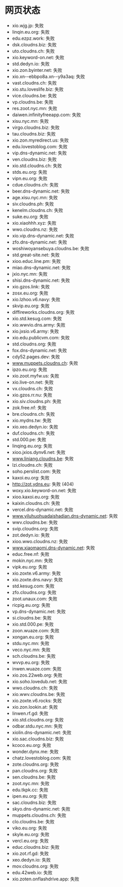 # 网页状态
- xio.wjg.jp: 失败
- linqin.eu.org: 失败
- edu.ezpz.work: 失败
- dsk.cloudns.biz: 失败
- uto.cloudns.ch: 失败
- xio.keyword-on.net: 失败
- std.dedyn.io: 失败
- xio.zon.byinter.net: 失败
- xio.xn--ebbpo8a.xn--y9a3aq: 失败
- vast.cloudns.ch: 失败
- xio.stu.loveslife.biz: 失败
- vice.cloudns.be: 失败
- vp.cloudns.be: 失败
- res.zoot.nyc.mn: 失败
- daiwen.infinityfreeapp.com: 失败
- xisu.nyc.mn: 失败
- virgo.cloudns.biz: 失败
- tau.cloudns.biz: 失败
- xio.zon.myredirect.us: 失败
- edu.lovestoblog.com: 失败
- vip.dns-dynamic.net: 失败
- ven.cloudns.biz: 失败
- xio.std.cloudns.ch: 失败
- stds.eu.org: 失败
- vipn.eu.org: 失败
- cdue.cloudns.ch: 失败
- beer.dns-dynamic.net: 失败
- age.xisu.nyc.mn: 失败
- siv.cloudns.ph: 失败
- kenelm.cloudns.ch: 失败
- suke.eu.org: 失败
- xio.xiaohhh.xyz: 失败
- wwo.cloudns.nz: 失败
- xio.vip.dns-dynamic.net: 失败
- zfo.dns-dynamic.net: 失败
- woshiwoyansebuya.cloudns.be: 失败
- std.great-site.net: 失败
- xioo.educ.line.pm: 失败
- miao.dns-dynamic.net: 失败
- jxio.nyc.mn: 失败
- shisi.dns-dynamic.net: 失败
- xio.gzos.link: 失败
- zosx.eu.org: 失败
- xio.lzhoo.v6.navy: 失败
- skvip.eu.org: 失败
- diffireworks.cloudns.org: 失败
- xio.std.kesug.com: 失败
- xio.wwvio.dns.army: 失败
- xio.jxsio.v6.army: 失败
- xio.edu.publicvm.com: 失败
- std.cloudns.org: 失败
- fox.dns-dynamic.net: 失败
- cdy52.pages.dev: 失败
- www.muppets.cloudns.ch: 失败
- ipzo.eu.org: 失败
- xio.zoot.myfw.us: 失败
- xio.live-on.net: 失败
- vx.cloudns.ch: 失败
- xio.gzos.rr.nu: 失败
- xio.siv.cloudns.ph: 失败
- zok.free.nf: 失败
- bre.cloudns.ch: 失败
- xio.mydns.tw: 失败
- xio.xeo.dedyn.io: 失败
- duf.cloudns.ch: 失败
- std.000.pe: 失败
- linqing.eu.org: 失败
- xioo.jxios.dynv6.net: 失败
- www.liniang.cloudns.be: 失败
- lzi.cloudns.ch: 失败
- soho.perslist.com: 失败
- kaxoi.eu.org: 失败
- http://zot.ydns.eu: 失败 (404)
- woxy.xio.keyword-on.net: 失败
- xioo.kaxoi.eu.org: 失败
- kaixin.cloudns.ch: 失败
- vercel.dns-dynamic.net: 失败
- www.yiluhuohuadaishadian.dns-dynamic.net: 失败
- wwv.cloudns.be: 失败
- svip.cloudns.org: 失败
- zot.dedyn.io: 失败
- xioo.wwo.cloudns.nz: 失败
- www.xiaomaomi.dns-dynamic.net: 失败
- educ.free.nf: 失败
- mokin.nyc.mn: 失败
- vipk.eu.org: 失败
- xio.zoxte.v6.army: 失败
- xio.zoxte.dns.navy: 失败
- std.kesug.com: 失败
- zfo.cloudns.org: 失败
- zoot.unaux.com: 失败
- ricpig.eu.org: 失败
- vp.dns-dynamic.net: 失败
- si.cloudns.be: 失败
- xio.std.000.pe: 失败
- zoon.wuaze.com: 失败
- xongan.eu.org: 失败
- stdu.nyc.mn: 失败
- veco.nyc.mn: 失败
- sch.cloudns.be: 失败
- wvvp.eu.org: 失败
- inwen.wuaze.com: 失败
- xio.zos.22web.org: 失败
- xio.soho.lovedub.net: 失败
- wwo.cloudns.ch: 失败
- xio.wwv.cloudns.be: 失败
- xio.zoxte.v6.rocks: 失败
- xio.zon.lookin.at: 失败
- linwen.rf.gd: 失败
- xio.std.cloudns.org: 失败
- odbar.stdu.nyc.mn: 失败
- xiolin.dns-dynamic.net: 失败
- xio.sac.cloudns.biz: 失败
- kcoco.eu.org: 失败
- wonder.dynx.me: 失败
- chatz.lovestoblog.com: 失败
- zote.cloudns.org: 失败
- pan.cloudns.org: 失败
- sen.cloudns.be: 失败
- zoot.nyc.mn: 失败
- edu.tkpk.cc: 失败
- ipen.eu.org: 失败
- sac.cloudns.biz: 失败
- skyo.dns-dynamic.net: 失败
- muppets.cloudns.ch: 失败
- clo.cloudns.be: 失败
- viko.eu.org: 失败
- skyle.eu.org: 失败
- vercl.eu.org: 失败
- educ.cloudns.biz: 失败
- xio.zot.rf.gd: 失败
- xeo.dedyn.io: 失败
- mov.cloudns.org: 失败
- edu.42web.io: 失败
- xio.zoten.onflashdrive.app: 失败
